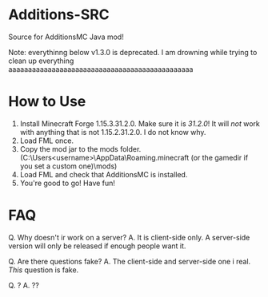 # Additions-SRC
Source for AdditionsMC Java mod!

Note: everythinng below v1.3.0 is deprecated. I am drowning while trying to clean up everything aaaaaaaaaaaaaaaaaaaaaaaaaaaaaaaaaaaaaaaaaaaaaaa

# How to Use

1. Install Minecraft Forge 1.15.3.31.2.0. Make sure it is *31.2.0*! It will *not* work with anything that is not 1.15.2.31.2.0. I do not know why.
2. Load FML once.
3. Copy the mod jar to the mods folder. (C:\Users\<username>\AppData\Roaming\.minecraft (or the gamedir if you set a custom one)\mods\)
4. Load FML and check that AdditionsMC is installed.
5. You're good to go! Have fun!

# FAQ

Q. Why doesn't ir work on a server?
A. It is client-side only. A server-side version will only be released if enough people want it.

Q. Are there questions fake?
A. The client-side and server-side one i real. *This* question is fake.

Q. ?
A. ??

